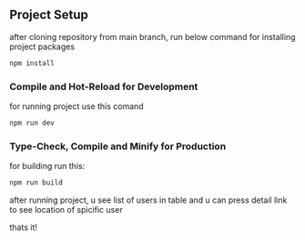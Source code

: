 
## Project Setup

after cloning repository from main branch, run below command for installing project packages

```sh
npm install
```

### Compile and Hot-Reload for Development
for running project use this comand
```sh
npm run dev
```

### Type-Check, Compile and Minify for Production
for building run this:
```sh
npm run build
```
 after running project, u see list of users in table and u can press detail link to see location of spicific user

 thats it!
